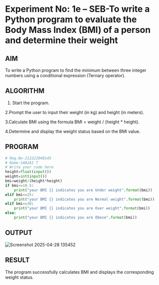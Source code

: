 # Experiment No: 1e – SEB-To write a Python program to evaluate the Body Mass Index (BMI) of a person and determine their weight

## AIM  
To write a Python program to find the minimum between three integer numbers using a conditional expression (Ternary operator).

## ALGORITHM  
1. Start the program.

2.Prompt the user to input their weight (in kg) and height (in meters).

3.Calculate BMI using the formula BMI = weight / (height * height).

4.Determine and display the weight status based on the BMI value.

## PROGRAM
```python
# Reg.No-212222040145
# Name-SANJAI T
# Write your code here
height=float(input())
weight=int(input())
bmi=weight/(height*height)
if bmi<=18.5:
    print("your BMI {} indicates you are Under weight".format(bmi))
elif bmi<=25:
    print("your BMI {} indicates you are Normal weight".format(bmi))
elif bmi<=30:
    print("your BMI {} indicates you are Over weight".format(bmi))
else:
    print("your BMI {} indicates you are Obese".format(bmi))
```

## OUTPUT
![Screenshot 2025-04-28 135452](https://github.com/user-attachments/assets/9f8c6f82-f38d-46df-ab1a-78b40e048370)

## RESULT
The program successfully calculates BMI and displays the corresponding weight status.
